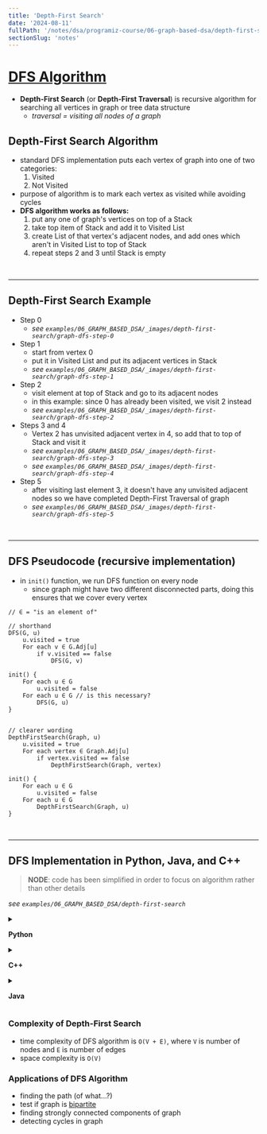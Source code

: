 ```yaml
---
title: 'Depth-First Search'
date: '2024-08-11'
fullPath: '/notes/dsa/programiz-course/06-graph-based-dsa/depth-first-search'
sectionSlug: 'notes'
---
```


# [DFS Algorithm](https://www.programiz.com/dsa/graph-dfs)

- **Depth-First Search** (or **Depth-First Traversal**) is recursive algorithm for searching all vertices in graph or tree data structure
    - _traversal = visiting all nodes of a graph_

## Depth-First Search Algorithm

- standard DFS implementation puts each vertex of graph into one of two categories:
    1. Visited
    2. Not Visited
- purpose of algorithm is to mark each vertex as visited while avoiding cycles
- **DFS algorithm works as follows:**
    1. put any one of graph's vertices on top of a Stack
    2. take top item of Stack and add it to Visited List
    3. create List of that vertex's adjacent nodes, and add ones which aren't in Visited List to top of Stack
    4. repeat steps 2 and 3 until Stack is empty

<br/>

---

## Depth-First Search Example

- Step 0
    - _see `examples/06_GRAPH_BASED_DSA/_images/depth-first-search/graph-dfs-step-0`_
- Step 1
    - start from vertex 0
    - put it in Visited List and put its adjacent vertices in Stack
    - _see `examples/06_GRAPH_BASED_DSA/_images/depth-first-search/graph-dfs-step-1`_
- Step 2
    - visit element at top of Stack and go to its adjacent nodes
    - in this example: since 0 has already been visited, we visit 2 instead
    - _see `examples/06_GRAPH_BASED_DSA/_images/depth-first-search/graph-dfs-step-2`_
- Steps 3 and 4
    - Vertex 2 has unvisited adjacent vertex in 4, so add that to top of Stack and visit it
    - _see `examples/06_GRAPH_BASED_DSA/_images/depth-first-search/graph-dfs-step-3`_
    - _see `examples/06_GRAPH_BASED_DSA/_images/depth-first-search/graph-dfs-step-4`_
- Step 5
    - after visiting last element 3, it doesn't have any unvisited adjacent nodes so we have completed Depth-First Traversal of graph
    - _see `examples/06_GRAPH_BASED_DSA/_images/depth-first-search/graph-dfs-step-5`_

<br/>

---

## DFS Pseudocode (recursive implementation)

- in `init()` function, we run DFS function on every node
    - since graph might have two different disconnected parts, doing this ensures that we cover every vertex

```
// ∈ = "is an element of"

// shorthand
DFS(G, u)
    u.visited = true
    For each v ∈ G.Adj[u]
        if v.visited == false
            DFS(G, v)

init() {
    For each u ∈ G
        u.visited = false
    For each u ∈ G // is this necessary?
        DFS(G, u)
}


// clearer wording
DepthFirstSearch(Graph, u)
    u.visited = true
    For each vertex ∈ Graph.Adj[u]
        if vertex.visited == false
            DepthFirstSearch(Graph, vertex)

init() {
    For each u ∈ G
        u.visited = false
    For each u ∈ G
        DepthFirstSearch(Graph, u)
}
```

<br/>

---

## DFS Implementation in Python, Java, and C++

> **NODE**: code has been simplified in order to focus on algorithm rather than other details

_see `examples/06_GRAPH_BASED_DSA/depth-first-search`_

<details>

<summary>

**Python**

</summary>

```python
def depth_first_search(graph, start, visited=None):
    if visited is None:
        visited = set()
    visited.add(start)

    print(start)

    # difference_between_start_and_visited === graph[start] - visited
    for next in graph[start] - visited:
        depth_first_search(graph, next, visited)
    return visited


graph = {
    '0': set(['1', '2']),
    '1': set(['0', '3', '4']),
    '2': set(['0']),
    '3': set(['1']),
    '4': set(['2', '3']),
}

depth_first_search(graph, '0')

```

</details>

<details>

<summary>

**C++**

</summary>

```cpp
#include <iostream>
#include <list>
using namespace std;

class Graph {
  int numVertices;
  list<int> *adjLists;
  bool *visited;

   public:
  Graph(int V);
  void addEdge(int src, int dest);
  void DFS(int vertex);
};

// Initialize graph
Graph::Graph(int vertices) {
  numVertices = vertices;
  adjLists = new list<int>[vertices];
  visited = new bool[vertices];
}

// Add edges
void Graph::addEdge(int src, int dest) {
  adjLists[src].push_front(dest);
}

// DFS algorithm
void Graph::DFS(int vertex) {
  visited[vertex] = true;
  list<int> adjList = adjLists[vertex];

  cout << vertex << " ";

  list<int>::iterator i;
  for (i = adjList.begin(); i != adjList.end(); ++i)
    if (!visited[*i])
      DFS(*i);
}

int main() {
  Graph g(4);
  g.addEdge(0, 1);
  g.addEdge(0, 2);
  g.addEdge(1, 2);
  g.addEdge(2, 3);

  g.DFS(2);

  return 0;
}

```

</details>

<details>

<summary>

**Java**

</summary>

```java
import java.util.*;

class Graph {
    private LinkedList<Integer> adjLists[];
    private boolean visited[];

    // Graph creation
    Graph(int vertices) {
        adjLists = new LinkedList[vertices];
        visited = new boolean[vertices];

        for (int i = 0; i < vertices; i++) {
            adjLists[i] = new LinkedList<Integer>();
        }
    }

    // Add edges
    void addEdge(int src, int dest) {
        adjLists[src].add(dest);
    }

    // DFS Algorithm
    void depthFirstSearch(int vertex) {
        visited[vertex] = true;
        System.out.print(vertex + " ");

        Iterator<Integer> iterator = adjLists[vertex].listIterator();
        while (iterator.hasNex()) {
            int adjacent = iterator.next();
            if (!visited[adjacent]) {
                depthFirstSearch(adjacent);
            }
        }
    }

    public static void main(String args[]) {
        Graph g = new Graph(4);

        g.addEdge(0, 1);
        g.addEdge(0, 2);
        g.addEdge(1, 2);
        g.addEdge(2, 3);

        System.out.println("Following is Depth First Traversal for 2");

        g.depthFirstSearch(2);
    }
}

```

</details>

### Complexity of Depth-First Search

- time complexity of DFS algorithm is `O(V + E)`, where `V` is number of nodes and `E` is number of edges
- space complexity is `O(V)`

### Applications of DFS Algorithm

- finding the path (of what...?)
- test if graph is [bipartite](https://mathworld.wolfram.com/BipartiteGraph.html#:~:text=A%20bipartite%20graph%2C%20also%20called,the%20same%20set%20are%20adjacent.)
- finding strongly connected components of graph
- detecting cycles in graph
